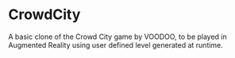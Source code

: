 # CrowdCity
A basic clone of the Crowd City game by VOODOO, to be played in Augmented Reality using user defined level generated at runtime.
